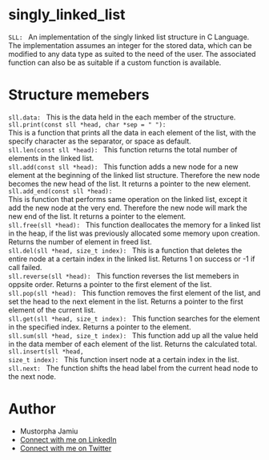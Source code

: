 # singly_linked_list
<code>SLL: </code> An implementation of the singly linked list structure in C Language. The implementation assumes an integer for the stored data, which can be modified to any data type as suited to the need of the user. The associated function can also be as suitable if a custom function is available.

# Structure memebers
<code>sll.data: </code> This is the data held in the each member of the structure.
<br>
<code>sll.print(const sll *head, char *sep = " "): </code> This is a function that prints all the data in each element of the list, with the specify character as the separator, or space as default.
<br>
<code>sll.len(const sll *head): </code> This function returns the total number of elements in the linked list.
<br>
<code>sll.add(const sll *head): </code> This function adds a new node for a new element at the beginning of the linked list structure. Therefore the new node becomes the new head of the list. It returns a pointer to the new element.
<br>
<code>sll.add_end(const sll *head): </code> This is function that performs same operation on the linked list, except it add the new node at the very end. Therefore the new node will mark the new end of the list. It returns a pointer to the element.
<br>
<code>sll.free(sll *head): </code> This function deallocates the memory for a linked list in the heap, if the list was previously allocated some memory upon creation. Returns the number of element in freed list.
<br>
<code>sll.del(sll *head, size_t index): </code> This is a function that deletes the entire node at a certain index in the linked list. Returns 1 on success or -1 if call failed.
<br>
<code>sll.reverse(sll *head): </code> This function reverses the list memebers in oppsite order. Returns a pointer to the first element of the list.
<br>
<code>sll.pop(sll *head): </code> This function removes the first element of the list, and set the head to the next element in the list. Returns a pointer to the first element of the current list.
<br>
<code>sll.get(sll *head, size_t index): </code> This function searches for the element in the specified index. Returns a pointer to the element.
<br>
<code>sll.sum(sll *head, size_t index): </code> This function add up all the value held in the data member of each element of the list. Returns the calculated total.
<br>
<code>sll.insert(sll *head, size_t index): </code> This function insert node at a certain index in the list.
<br>
<code>sll.next: </code> The function shifts the head label from the current head node to the next node.
<br>

# Author
<ul>
    <li>Mustorpha Jamiu</li>
    <li><a href="https://www.linkedin.com/in/mustorpha-jamiu" target="_blank">Connect with me on LinkedIn</li>
    <li><a href="https://twitter.com/MustorphaJamiu">Connect with me on Twitter</li>
</ul>